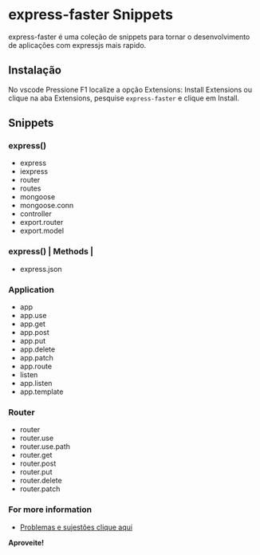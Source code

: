 # express-faster Snippets

express-faster é uma coleção de snippets para tornar o desenvolvimento de aplicações com expressjs mais rapido.

## Instalação

No vscode Pressione F1 localize a opção Extensions: Install Extensions ou clique na aba Extensions, pesquise `express-faster` e clique em Install.

## Snippets

### express() 

* express
* iexpress
* router
* routes
* mongoose
* mongoose.conn
* controller
* export.router
* export.model

### express() | Methods |

* express.json

### Application

* app
* app.use
* app.get
* app.post
* app.put
* app.delete
* app.patch
* app.route
* listen
* app.listen
* app.template

### Router

* router
* router.use
* router.use.path
* router.get
* router.post
* router.put
* router.delete
* router.patch


### For more information

* [Problemas e sujestões clique aqui](https://github.com/benitezdouglas/express-faster/issues)

**Aproveite!**
